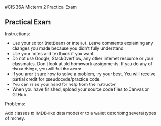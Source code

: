 #CIS 36A Midterm 2 Practical Exam

## Practical Exam
Instructions:
- Use your editor (NetBeans or IntelliJ). Leave comments explaining any changes you made because you didn’t fully understand
- Use your notes and textbook if you want.
- Do not use Google, StackOverflow, any other internet resource or your classmates. Don’t look at old homework assignments. If you do any of these things, you will fail the exam.
- If you aren’t sure how to solve a problem, try your best. You will receive partial credit for pseudocode/practice code.
- You can raise your hand for help from the instructor
- When you have finished, upload your source code files to Canvas or GitHub.

Problems:

Add classes to IMDB-like data model or to a wallet describing several types of money. 

